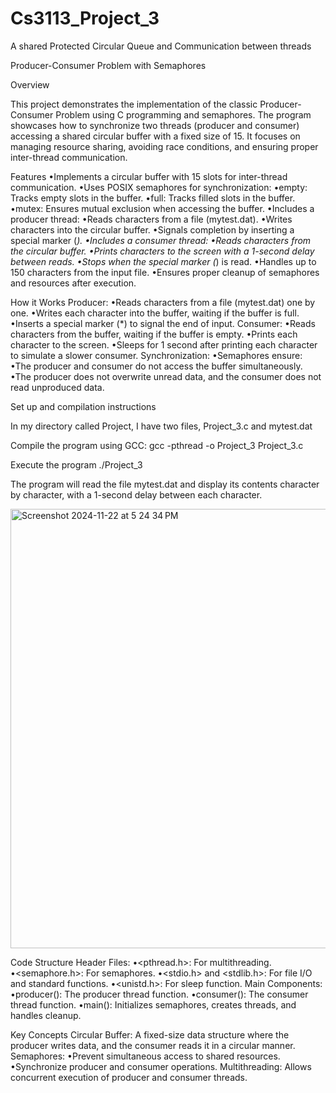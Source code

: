# Cs3113_Project_3
A shared Protected Circular Queue and Communication between threads

Producer-Consumer Problem with Semaphores

Overview

This project demonstrates the implementation of the classic Producer-Consumer Problem using C programming and semaphores. The program showcases how to synchronize two threads (producer and consumer) accessing a shared circular buffer with a fixed size of 15. It focuses on managing resource sharing, avoiding race conditions, and ensuring proper inter-thread communication.

Features
	•Implements a circular buffer with 15 slots for inter-thread communication.
	•Uses POSIX semaphores for synchronization:
	•empty: Tracks empty slots in the buffer.
	•full: Tracks filled slots in the buffer.
	•mutex: Ensures mutual exclusion when accessing the buffer.
	•Includes a producer thread:
	•Reads characters from a file (mytest.dat).
	•Writes characters into the circular buffer.
	•Signals completion by inserting a special marker (*).
	•Includes a consumer thread:
	•Reads characters from the circular buffer.
	•Prints characters to the screen with a 1-second delay between reads.
	•Stops when the special marker (*) is read.
	•Handles up to 150 characters from the input file.
	•Ensures proper cleanup of semaphores and resources after execution.

 How it Works
 	Producer:
	•Reads characters from a file (mytest.dat) one by one.
	•Writes each character into the buffer, waiting if the buffer is full.
	•Inserts a special marker (*) to signal the end of input.
	Consumer:
	•Reads characters from the buffer, waiting if the buffer is empty.
	•Prints each character to the screen.
	•Sleeps for 1 second after printing each character to simulate a slower consumer.
	Synchronization:
	•Semaphores ensure:
	•The producer and consumer do not access the buffer simultaneously.
	•The producer does not overwrite unread data, and the consumer does not read unproduced data.

 Set up and compilation instructions

  In my directory called Project, I have two files, Project_3.c and mytest.dat 
  
  Compile the program using GCC:
    gcc -pthread -o Project_3 Project_3.c
    
  Execute the program 
    ./Project_3
    
  The program will read the file mytest.dat and display its contents character by character, with a 1-second delay between each character.
  
<img width="703" alt="Screenshot 2024-11-22 at 5 24 34 PM" src="https://github.com/user-attachments/assets/5b59f10c-49eb-454e-a35a-eb5883f698ca">

Code Structure
	Header Files:
	  •<pthread.h>: For multithreading.
	  •<semaphore.h>: For semaphores.
	  •<stdio.h> and <stdlib.h>: For file I/O and standard functions.
	  •<unistd.h>: For sleep function.
  Main Components:
	  •producer(): The producer thread function.
	  •consumer(): The consumer thread function.
	  •main(): Initializes semaphores, creates threads, and handles cleanup.

  Key Concepts
  	  Circular Buffer: A fixed-size data structure where the producer writes data, and the consumer reads it in a circular manner.
	  	Semaphores:
	  •Prevent simultaneous access to shared resources.
	  •Synchronize producer and consumer operations.
	   Multithreading: Allows concurrent execution of producer and consumer threads.
	
